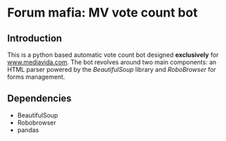 # Forum mafia: MV vote count bot

## Introduction

This is a python based automatic vote count bot designed **exclusively** for 
www.mediavida.com. The bot revolves around two main components: an HTML parser
powered by the _BeautifulSoup_ library and _RoboBrowser_ for forms management.


## Dependencies

- BeautifulSoup
- Robobrowser
- pandas